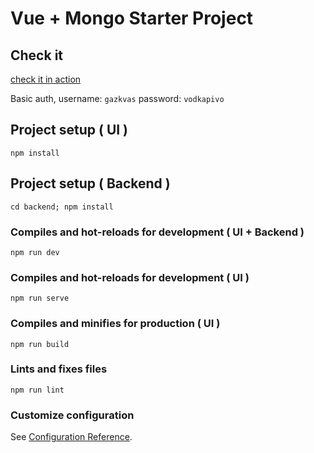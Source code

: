 # Vue + Mongo Starter Project

## Check it

[check it in action](https://the-organization-app.herokuapp.com/)

Basic auth, username: `gazkvas` password: `vodkapivo`


## Project setup ( UI )
```
npm install
```

## Project setup ( Backend )
```
cd backend; npm install
```

### Compiles and hot-reloads for development ( UI + Backend )
```
npm run dev
```

### Compiles and hot-reloads for development ( UI )
```
npm run serve
```

### Compiles and minifies for production ( UI )
```
npm run build
```

### Lints and fixes files
```
npm run lint
```

### Customize configuration
See [Configuration Reference](https://cli.vuejs.org/config/).
